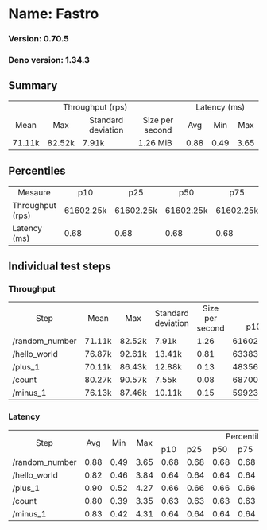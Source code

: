 # Name: Fastro 
  
  ### Version: 0.70.5
  ### Deno version: 1.34.3

## Summary
<table>
<tr>
    <td align="center" colspan="4">Throughput (rps)</td>
    <td align="center" colspan="3">Latency (ms)</td>
</tr>
<tr>
    <td align="center">Mean</td>
    <td align="center">Max</td>
    <td align="center">Standard deviation</td>
    <td align="center">Size per second</td>
    <td align="center">Avg</td>
    <td align="center">Min</td>
    <td align="center">Max</td>
</tr>
<tr>
    <td>71.11k</td>
    <td>82.52k</td>
    <td>7.91k</td>
    <td>1.26 MiB</td>
    <td>0.88</td>
    <td>0.49</td>
    <td>3.65</td>
</tr>
</table>

## Percentiles

<table>
<tr>
  <td align="center">Mesaure</td>
  <td align="center">p10</td>
  <td align="center">p25</td>
  <td align="center">p50</td>
  <td align="center">p75</td>
  <td align="center">p90</td>
  <td align="center">p95</td>
  <td align="center">p99</td>
</tr>
<tr>
  <td>Throughput (rps)</td>
  <td>61602.25k</td>
  <td>61602.25k</td>
  <td>61602.25k</td>
  <td>61602.25k</td>
  <td>79900.26k</td>
  <td>82520.10k</td>
  <td>82520.10k</td>
</tr>
<tr>
  <td>Latency (ms)</td>
  <td>0.68</td>
  <td>0.68</td>
  <td>0.68</td>
  <td>0.68</td>
  <td>1.22</td>
  <td>1.55</td>
  <td>2.11</td>
</tr>
</table>

## Individual test steps

### Throughput

<table>
<tr>
  <td align="center" rowspan="2">Step</td>
  <td align="center" rowspan="2">Mean</td>
  <td align="center" rowspan="2">Max</td>
  <td align="center" rowspan="2">Standard deviation</td>
  <td align="center" rowspan="2">Size per second</td>
  <td align="center" colspan="7">Percentiles</td>
</tr>
<tr>
  <!-- still Step -->
  <!-- still Mean -->
  <!-- still Max -->
  <!-- still Standard deviation -->
  <!-- still Size per second -->
  <td align="center">p10</td>
  <td align="center">p25</td>
  <td align="center">p50</td>
  <td align="center">p75</td>
  <td align="center">p90</td>
  <td align="center">p95</td>
  <td align="center">p99</td>
</tr>
<tr>
  <td>/random_number</td>
  <td>71.11k</td>
  <td>82.52k</td>
  <td>7.91k</td>
  <td>1.26</td>
  <td>61602.25k</td>
  <td>61602.25k</td>
  <td>61602.25k</td>
  <td>61602.25k</td>
  <td>79900.26k</td>
  <td>82520.10k</td>
  <td>82520.10k</td>
</tr><tr>
  <td>/hello_world</td>
  <td>76.87k</td>
  <td>92.61k</td>
  <td>13.41k</td>
  <td>0.81</td>
  <td>63383.49k</td>
  <td>63383.49k</td>
  <td>63383.49k</td>
  <td>63383.49k</td>
  <td>91375.83k</td>
  <td>92612.63k</td>
  <td>92612.63k</td>
</tr><tr>
  <td>/plus_1</td>
  <td>70.11k</td>
  <td>86.43k</td>
  <td>12.88k</td>
  <td>0.13</td>
  <td>48356.60k</td>
  <td>48356.60k</td>
  <td>48356.60k</td>
  <td>48356.60k</td>
  <td>85707.69k</td>
  <td>86426.56k</td>
  <td>86426.56k</td>
</tr><tr>
  <td>/count</td>
  <td>80.27k</td>
  <td>90.57k</td>
  <td>7.55k</td>
  <td>0.08</td>
  <td>68700.01k</td>
  <td>68700.01k</td>
  <td>68700.01k</td>
  <td>68700.01k</td>
  <td>88514.38k</td>
  <td>90565.42k</td>
  <td>90565.42k</td>
</tr><tr>
  <td>/minus_1</td>
  <td>76.13k</td>
  <td>87.46k</td>
  <td>10.11k</td>
  <td>0.15</td>
  <td>59923.48k</td>
  <td>59923.48k</td>
  <td>59923.48k</td>
  <td>59923.48k</td>
  <td>85871.68k</td>
  <td>87464.21k</td>
  <td>87464.21k</td>
</tr></table>

### Latency

<table>
<tr>
  <td align="center" rowspan="2">Step</td>
  <td align="center" rowspan="2">Avg</td>
  <td align="center" rowspan="2">Min</td>
  <td align="center" rowspan="2">Max</td>
  <td align="center" colspan="7">Percentiles</td>
</tr>
<tr>
  <!-- still Avg -->
  <!-- still Min -->
  <!-- still Max -->
  <td>p10</td>
  <td>p25</td>
  <td>p50</td>
  <td>p75</td>
  <td>p90</td>
  <td>p95</td>
  <td>p99</td>
</tr>
<tr>
  <td>/random_number</td>
  <td>0.88</td>
  <td>0.49</td>
  <td>3.65</td>
  <td>0.68</td>
  <td>0.68</td>
  <td>0.68</td>
  <td>0.68</td>
  <td>1.22</td>
  <td>1.55</td>
  <td>2.11</td>
</tr><tr>
  <td>/hello_world</td>
  <td>0.82</td>
  <td>0.46</td>
  <td>3.84</td>
  <td>0.64</td>
  <td>0.64</td>
  <td>0.64</td>
  <td>0.64</td>
  <td>1.06</td>
  <td>1.54</td>
  <td>2.80</td>
</tr><tr>
  <td>/plus_1</td>
  <td>0.90</td>
  <td>0.52</td>
  <td>4.27</td>
  <td>0.66</td>
  <td>0.66</td>
  <td>0.66</td>
  <td>0.66</td>
  <td>1.26</td>
  <td>1.55</td>
  <td>3.07</td>
</tr><tr>
  <td>/count</td>
  <td>0.80</td>
  <td>0.39</td>
  <td>3.35</td>
  <td>0.63</td>
  <td>0.63</td>
  <td>0.63</td>
  <td>0.63</td>
  <td>1.07</td>
  <td>1.37</td>
  <td>1.98</td>
</tr><tr>
  <td>/minus_1</td>
  <td>0.83</td>
  <td>0.42</td>
  <td>4.31</td>
  <td>0.64</td>
  <td>0.64</td>
  <td>0.64</td>
  <td>0.64</td>
  <td>1.13</td>
  <td>1.46</td>
  <td>2.63</td>
</tr></table>